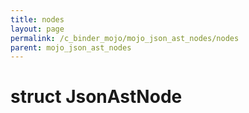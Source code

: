 ```yaml
---
title: nodes
layout: page
permalink: /c_binder_mojo/mojo_json_ast_nodes/nodes
parent: mojo_json_ast_nodes
---
```


# struct JsonAstNode

